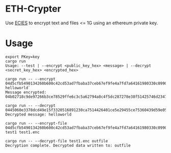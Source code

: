 # ETH-Crypter  

Use [ECIES](https://medium.com/asecuritysite-when-bob-met-alice/elliptic-curve-integrated-encryption-scheme-ecies-encrypting-using-elliptic-curves-dc8d0b87eaa) to encrypt text and files <= 1G using an ethereum private key.

# Usage
```
export PKey=key
cargo run
Usage: --test | --encrypt <public_key_hex> <message> | --decrypt <secret_key_hex> <encrypted_hex>

cargo run -- --encrypt 04d5cfb5490134260b600c42cd53ad7fbaba37ceb67ef9fe4a7fd7a64161980330c09900dd24a873bbb31179547e76727950a92502fd1ac74e5ad6f5c5836e3179 helloworld`
Message encrypted: 04b02718c9de97266b3ce78529ffe6c3c5a62794a8c4f5dc287278e38f51425746d23470acdff1fa4a26bb6606d69db64fc0295081ca786d78b9553d6036c2cc8c7525fd34bc18ca00597bc161e1cb21a9b1f05c7aead6ef0bb30bc1dce938f86973670abd2f32d1f31938

cargo run -- --decrypt 0445060e3378dcd49e15f3320516891230ca7514426401ce5e29455ce75360439d59e054a08b6d41a0d9c6afe9adce11eccb980dfbff57fd0690a8fb830134908ed1c81f6ce4684e2ed842675a342bf2b3c1c328d7ce7e385a939f13c00d7845a41c272c53556d978a114d
Decrypted message: helloworld

cargo run -- --encrypt-file 04d5cfb5490134260b600c42cd53ad7fbaba37ceb67ef9fe4a7fd7a64161980330c09900dd24a873bbb31179547e76727950a92502fd1ac74e5ad6f5c5836e3179 test1 test1.enc

cargo run -- --decrypt-file test1.enc outfile
Decryption complete. Decrypted data written to: outfile
```